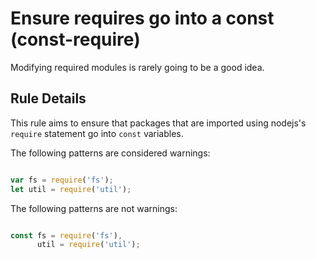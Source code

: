 # Ensure requires go into a const (const-require)

Modifying required modules is rarely going to be a good idea.

## Rule Details

This rule aims to ensure that packages that are imported using nodejs's
`require` statement go into `const` variables.

The following patterns are considered warnings:

```js

var fs = require('fs');
let util = require('util');

```

The following patterns are not warnings:

```js

const fs = require('fs'),
      util = require('util');

```
